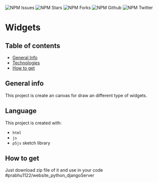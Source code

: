![NPM Issues](https://img.shields.io/github/issues/prabhu1122/Widgets_p5js)
![NPM Stars](https://img.shields.io/github/stars/prabhu1122/Widgets_p5js)
![NPM Forks](https://img.shields.io/github/forks/prabhu1122/Widgets_p5js)
![NPM Github](https://img.shields.io/github/followers/prabhu1122?color=orange&logo=github&logoColor=white&style=plastic)
![NPM Twitter](https://img.shields.io/twitter/follow/Prabhat84684469?color=blue&label=Follow&logo=twitter&style=plastic)

# Widgets
## Table of contents
* [General Info](#general-info)
* [Technologies](#technologies)
* [How to get](#how-to-get)

## General info
This project is create an canvas for draw an different type of widgets.

## Language
This project is created with:
* `html`
* `js`
* `p5js` sketch library

## How to get
Just download zip file of it and use in your code
#prabhu1122/website_python_djangoServer

